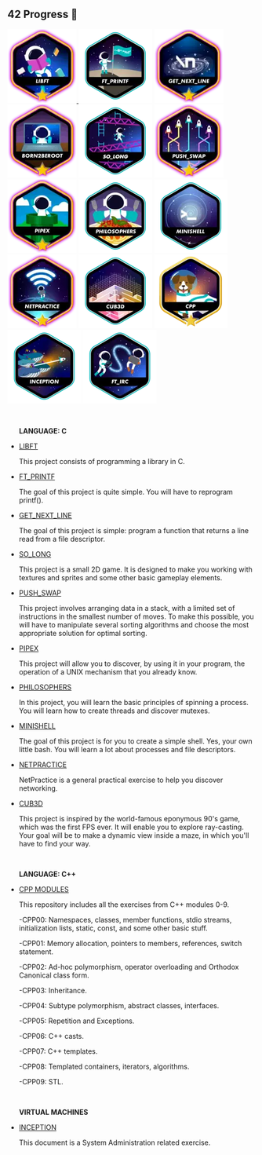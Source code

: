 ## 42 Progress 🚀  
<a href="https://github.com/nmontiel42/42-Projects/tree/main/Libft"><img src="https://github.com/leogaudin/42_project_badges/raw/main/badges/libft_bonus_max.webp"> </a>
<a href="https://github.com/nmontiel42/Printf">
<img src="https://github.com/leogaudin/42_project_badges/raw/main/badges/ft_printf.webp"/></a>
<a href="https://github.com/nmontiel42/get_next_line">
<img src="https://github.com/leogaudin/42_project_badges/raw/main/badges/get_next_line_bonus_max.webp"/></a>
<img src="https://github.com/leogaudin/42_project_badges/raw/main/badges/born2beroot_bonus_max.webp"/>
<a href="https://github.com/nmontiel42/so_long">
<img src="https://github.com/leogaudin/42_project_badges/raw/main/badges/so_long.webp"/></a>
<a href="https://github.com/nmontiel42/push_swap">
<img src="https://github.com/leogaudin/42_project_badges/raw/main/badges/push_swap_bonus_max.webp"/></a>
<a href="https://github.com/nmontiel42/pipex">
<img src="https://github.com/leogaudin/42_project_badges/raw/main/badges/pipex_bonus_max.webp"/></a>
<a href="https://github.com/nmontiel42/philosophers">
<img src="https://github.com/leogaudin/42_project_badges/raw/main/badges/philosophers.webp"/></a>
<a href="https://github.com/nmontiel42/minishell">
<img src="https://github.com/leogaudin/42_project_badges/raw/main/badges/minishell.webp"/></a>
<a href="https://github.com/nmontiel42/NetPractice">
<img src="https://github.com/leogaudin/42_project_badges/raw/main/badges/netpractice_bonus_max.webp"/></a>
<a href="https://github.com/nmontiel42/cub3D">
<img src="https://github.com/leogaudin/42_project_badges/raw/main/badges/cub3d.webp"/></a>
<a href="https://github.com/nmontiel42/CPP">
<img src="https://github.com/leogaudin/42_project_badges/raw/main/badges/cpp_bonus.webp"/></a>
<a href="https://github.com/nmontiel42/inception">
<img src="https://github.com/leogaudin/42_project_badges/raw/main/badges/inception.webp"/></a>
<a href="https://github.com/nmontiel42/ft_irc">
<img src="https://github.com/leogaudin/42_project_badges/raw/main/badges/ft_irc.webp"/></a>

  <ul>
    <br>
    <p><b>LANGUAGE: C</b></p>
    <li><a href="https://github.com/nmontiel42/42-Projects/tree/main/Libft">LIBFT</a></li>
    <p>This project consists of programming a library in C.</p>
    <li><a href="https://github.com/nmontiel42/42-Projects/tree/main/ft_printf">FT_PRINTF</a></li>
    <p>The goal of this project is quite simple. You will have to reprogram printf().</p>
    <li><a href="https://github.com/nmontiel42/42-Projects/tree/main/get_next_line">GET_NEXT_LINE</a></li>
    <p>The goal of this project is simple: program a function that returns
a line read from a file descriptor.</p>
    <li><a href=https://github.com/nmontiel42/42-Projects/tree/main/so_long">SO_LONG</a></li>
    <p>This project is a small 2D game. It is designed to make you
working with textures and sprites and some other basic gameplay elements.</p>
    <li><a href="https://github.com/nmontiel42/42-Projects/tree/main/push_swap">PUSH_SWAP</a></li>
    <p>This project involves arranging data in a stack, with a limited set of instructions in the smallest number of moves. To make this possible, you will have to manipulate several sorting algorithms and choose the most appropriate solution for optimal sorting.</p>
    <li><a href="https://github.com/nmontiel42/42-Projects/tree/main/pipex">PIPEX</li></a>
    <p>This project will allow you to discover, by using it in your program, the
operation of a UNIX mechanism that you already know.</p>
    <li><a href="https://github.com/nmontiel42/42-Projects/tree/main/Philosophers">PHILOSOPHERS</li></a>
    <p>In this project, you will learn the basic principles of spinning a process. You will learn how to create threads and discover mutexes.</p>
    <li><a href="https://github.com/nmontiel42/42-Projects/tree/main/Minishell">MINISHELL</li></a>
    <p>The goal of this project is for you to create a simple shell. Yes, your own
little bash. You will learn a lot about processes and file descriptors.</p>
    <li><a href="https://github.com/nmontiel42/42-Projects/tree/main/NetPractice">NETPRACTICE</li></a>
    <p>NetPractice is a general practical exercise to help you discover networking.</p>
    <li><a href="https://github.com/nmontiel42/42-Projects/tree/main/Cub3D">CUB3D</li></a>
    <p>This project is inspired by the world-famous eponymous 90's game, which was the first FPS ever. It will enable you to explore ray-casting. Your goal will be to make a dynamic view inside a maze, in which you'll have to find your way. </p>
      <br>
    <p><b>LANGUAGE: C++</b></p>
    <li><a href="https://github.com/nmontiel42/42-Projects/tree/main/CPP">CPP MODULES</li></a>
    <p>This repository includes all the exercises from C++ modules 0-9.</p>
      <p>-CPP00: Namespaces, classes, member functions, stdio streams,
initialization lists, static, const, and some other basic
stuff. </p>
      <p>-CPP01: Memory allocation, pointers to members,
references, switch statement.</p>
      <p>-CPP02: Ad-hoc polymorphism, operator overloading
and Orthodox Canonical class form.</p>
      <p>-CPP03: Inheritance. </p>
      <p>-CPP04: Subtype polymorphism, abstract classes, interfaces.</p>
      <p>-CPP05: Repetition and Exceptions.</p>
      <p>-CPP06: C++ casts. </p>
      <p>-CPP07: C++ templates. </p>
      <p>-CPP08: Templated containers, iterators, algorithms. </p>
      <p>-CPP09: STL. </p>
      <br>
      <p><b>VIRTUAL MACHINES</b></p>
      <li><a href="https://github.com/nmontiel42/42-Projects/tree/main/Inception">INCEPTION</li></a>
        <p>This document is a System Administration related exercise.</p>
  </ul>

